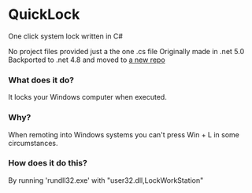 # QuickLock
One click system lock written in C#

No project files provided just a the one .cs file
Originally made in .net 5.0
Backported to .net 4.8 and moved to [a new repo](https://github.com/PanoptesDreams/QuickLock)

### What does it do?
It locks your Windows computer when executed.

### Why?
When remoting into Windows systems you can't press Win + L in some circumstances.

### How does it do this?
By running 'rundll32.exe' with "user32.dll,LockWorkStation"
